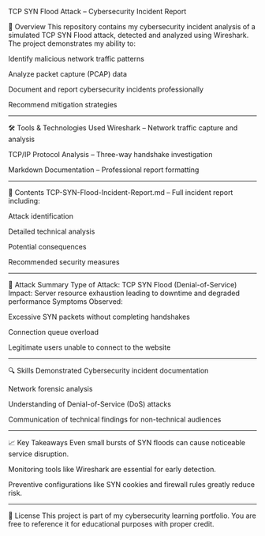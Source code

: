 TCP SYN Flood Attack – Cybersecurity Incident Report

📌 Overview
This repository contains my cybersecurity incident analysis of a simulated TCP SYN Flood attack, detected and analyzed using Wireshark.
The project demonstrates my ability to:

Identify malicious network traffic patterns

Analyze packet capture (PCAP) data

Document and report cybersecurity incidents professionally

Recommend mitigation strategies

---

🛠 Tools & Technologies Used
Wireshark – Network traffic capture and analysis

TCP/IP Protocol Analysis – Three-way handshake investigation

Markdown Documentation – Professional report formatting

---

📂 Contents
TCP-SYN-Flood-Incident-Report.md – Full incident report including:

Attack identification

Detailed technical analysis

Potential consequences

Recommended security measures

---

🚨 Attack Summary
Type of Attack: TCP SYN Flood (Denial-of-Service)
Impact: Server resource exhaustion leading to downtime and degraded performance
Symptoms Observed:

Excessive SYN packets without completing handshakes

Connection queue overload

Legitimate users unable to connect to the website

---

🔍 Skills Demonstrated
Cybersecurity incident documentation

Network forensic analysis

Understanding of Denial-of-Service (DoS) attacks

Communication of technical findings for non-technical audiences

---

📈 Key Takeaways
Even small bursts of SYN floods can cause noticeable service disruption.

Monitoring tools like Wireshark are essential for early detection.

Preventive configurations like SYN cookies and firewall rules greatly reduce risk.

---

📄 License
This project is part of my cybersecurity learning portfolio.
You are free to reference it for educational purposes with proper credit.

